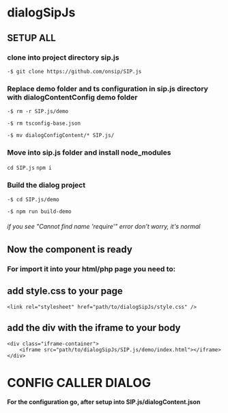 # dialogSipJs

## SETUP ALL

### clone into project directory sip.js

```
-$ git clone https://github.com/onsip/SIP.js
```

### Replace demo folder and ts configuration in sip.js directory with dialogContentConfig demo folder

```
-$ rm -r SIP.js/demo
```
```
-$ rm tsconfig-base.json
```
```
-$ mv dialogConfigContent/* SIP.js/
```

### Move into sip.js folder and install node_modules
 ```cd SIP.js```
```npm i```

### Build the dialog project
```
-$ cd SIP.js/demo 
```
```
-$ npm run build-demo
```

###### if you see "Cannot find name 'require'" error don't worry, it's normal

## Now the component is ready

### For import it into your html/php page you need to:
## add style.css to your page
  ```<link rel="stylesheet" href="path/to/dialogSipJs/style.css" />```

## add the div with the iframe to your body
```
<div class="iframe-container">
    <iframe src="path/to/dialogSipJs/SIP.js/demo/index.html"></iframe>
</div>
```


# CONFIG CALLER DIALOG
#### For the configuration go, after setup into SIP.js/dialogContent.json



